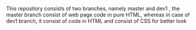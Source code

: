 This repository consists of two branches, namely master and dev1 , the master branch consist of web page code in pure HTML, whereas in case of dev1 branch, it consist of code in HTML and consist of CSS for better look
